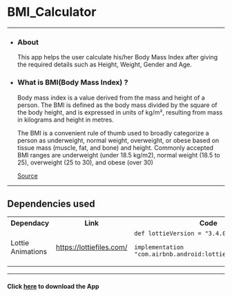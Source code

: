 <h1>BMI_Calculator</h1>
<hr>
<ul>
  <li><h3>About</h3>
    <p>This app helps the user calculate his/her Body Mass Index after giving the required details such as Height, Weight, Gender and Age.</p>
  </li>

  <li><h3>What is BMI(Body Mass Index) ?</h3>
    <p>Body mass index is a value derived from the mass and height of a person. The BMI is defined as the body mass divided by the square of the body height, and is expressed in units of kg/m², resulting from mass in kilograms and height in metres.
  </p><p>The BMI is a convenient rule of thumb used to broadly categorize a person as underweight, normal weight, overweight, or obese based on tissue mass (muscle, fat, and bone) and height. Commonly accepted BMI ranges are underweight (under 18.5 kg/m2), normal weight (18.5 to 25), overweight (25 to 30), and obese (over 30)
  
  <a href="https://en.wikipedia.org/wiki/Body_mass_index">Source</a>
  </p>
  </li>
</ul>
<hr>
<h2>Dependencies used</h2>
<table>
  <tr>
  <th>Dependacy</th><th>Link</th>
    <th>Code</th>
  </tr>
  <tr>
    <td>Lottie Animations</td>
    <td><a href="https://lottiefiles.com/">https://lottiefiles.com/</a></td>
    <td><code>def lottieVersion = "3.4.0"</code>
      <p><code>implementation "com.airbnb.android:lottie:$lottieVersion"</code></p>
</td>
  </tr>
</table>

<hr>
<h4>Click <a href="#">here<a/> to download the App</h4>
